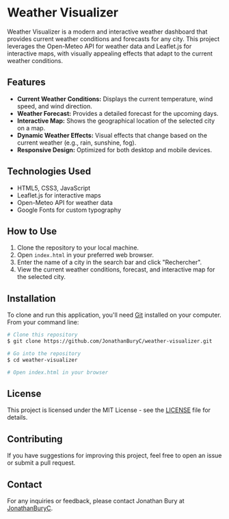 # Weather Visualizer

Weather Visualizer is a modern and interactive weather dashboard that provides current weather conditions and forecasts for any city. This project leverages the Open-Meteo API for weather data and Leaflet.js for interactive maps, with visually appealing effects that adapt to the current weather conditions.

## Features

- **Current Weather Conditions:** Displays the current temperature, wind speed, and wind direction.
- **Weather Forecast:** Provides a detailed forecast for the upcoming days.
- **Interactive Map:** Shows the geographical location of the selected city on a map.
- **Dynamic Weather Effects:** Visual effects that change based on the current weather (e.g., rain, sunshine, fog).
- **Responsive Design:** Optimized for both desktop and mobile devices.

## Technologies Used

- HTML5, CSS3, JavaScript
- Leaflet.js for interactive maps
- Open-Meteo API for weather data
- Google Fonts for custom typography

## How to Use

1. Clone the repository to your local machine.
2. Open `index.html` in your preferred web browser.
3. Enter the name of a city in the search bar and click "Rechercher".
4. View the current weather conditions, forecast, and interactive map for the selected city.

## Installation

To clone and run this application, you'll need [Git](https://git-scm.com) installed on your computer. From your command line:

```bash
# Clone this repository
$ git clone https://github.com/JonathanBuryC/weather-visualizer.git

# Go into the repository
$ cd weather-visualizer

# Open index.html in your browser
```

## License

This project is licensed under the MIT License - see the [LICENSE](LICENSE) file for details.

## Contributing

If you have suggestions for improving this project, feel free to open an issue or submit a pull request.

## Contact

For any inquiries or feedback, please contact Jonathan Bury at [JonathanBuryC](https://github.com/JonathanBuryC).
